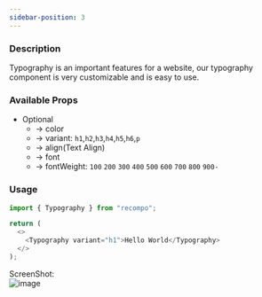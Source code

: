 ```yaml
---
sidebar-position: 3
---
```


### Description

Typography is an important features for a website, our typography component is very customizable and is easy to use.

### Available Props

- Optional
  - &rarr; color
  - &rarr; variant: `h1`,`h2`,`h3`,`h4`,`h5`,`h6`,`p`
  - &rarr; align(Text Align)
  - &rarr; font
  - &rarr; fontWeight: `100` `200` `300` `400` `500` `600` `700` `800` `900- `

### Usage

```js
import { Typography } from "recompo";

return (
  <>
    <Typography variant="h1">Hello World</Typography>
  </>
);
```

ScreenShot: <br/>
 ![image](/img/docs/TypographyH1.png)
